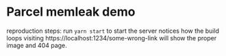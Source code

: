 # Parcel memleak demo
reproduction steps:
run `yarn start` to start the server
notices how the build loops
visiting https://localhost:1234/some-wrong-link will show the proper image and 404 page.